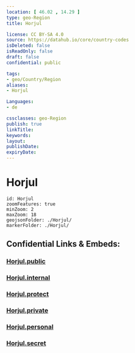 ```yaml
---
location: [ 46.02 , 14.29 ] 
type: geo-Region
title: Horjul

license: CC BY-SA 4.0
source: https://datahub.io/core/country-codes
isDeleted: false
isReadOnly: false
draft: false
confidential: public

tags:
- geo/Country/Region
aliases:
- Horjul

Languages:
- de

cssclasses: geo-Region
publish: true
linkTitle: 
keywords: 
layout: 
publishDate: 
expiryDate: 
---
```


# Horjul

```leaflet
id: Horjul
zoomFeatures: true 
minZoom: 2 
maxZoom: 18
geojsonFolder: ./Horjul/
markerFolder: ./Horjul/
```


## Confidential Links & Embeds: 

### [Horjul.public](/_public/\Earth\Continent\Europe\Europe~Central\Slovenia\Regions~Slovenia\Osrednje_slovenska\counties~OsrednjeslovenskaHorjul.public.md) 

### [Horjul.internal](/_internal/\Earth\Continent\Europe\Europe~Central\Slovenia\Regions~Slovenia\Osrednje_slovenska\counties~OsrednjeslovenskaHorjul.internal.md) 

### [Horjul.protect](/_protect/\Earth\Continent\Europe\Europe~Central\Slovenia\Regions~Slovenia\Osrednje_slovenska\counties~OsrednjeslovenskaHorjul.protect.md) 

### [Horjul.private](/_private/\Earth\Continent\Europe\Europe~Central\Slovenia\Regions~Slovenia\Osrednje_slovenska\counties~OsrednjeslovenskaHorjul.private.md) 

### [Horjul.personal](/_personal/\Earth\Continent\Europe\Europe~Central\Slovenia\Regions~Slovenia\Osrednje_slovenska\counties~OsrednjeslovenskaHorjul.personal.md) 

### [Horjul.secret](/_secret/\Earth\Continent\Europe\Europe~Central\Slovenia\Regions~Slovenia\Osrednje_slovenska\counties~OsrednjeslovenskaHorjul.secret.md)

